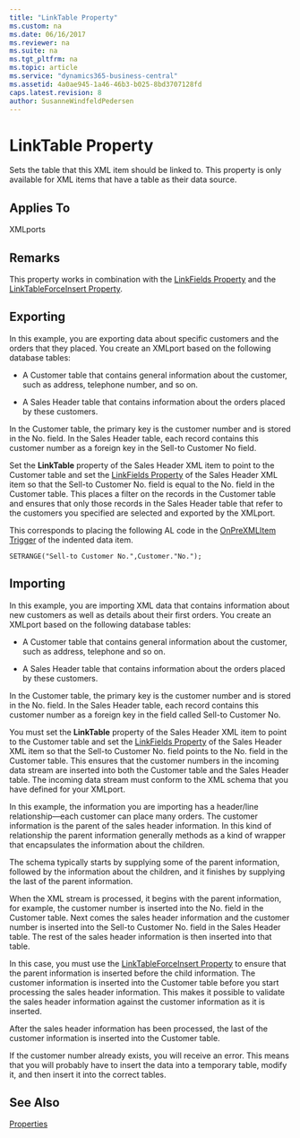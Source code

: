 ```yaml
---
title: "LinkTable Property"
ms.custom: na
ms.date: 06/16/2017
ms.reviewer: na
ms.suite: na
ms.tgt_pltfrm: na
ms.topic: article
ms.service: "dynamics365-business-central"
ms.assetid: 4a0ae945-1a46-46b3-b025-8bd3707128fd
caps.latest.revision: 8
author: SusanneWindfeldPedersen
---
```


 

# LinkTable Property
Sets the table that this XML item should be linked to. This property is only available for XML items that have a table as their data source.  
  
## Applies To  
 XMLports  
  
## Remarks  
 This property works in combination with the [LinkFields Property](devenv-linkfields-property.md) and the [LinkTableForceInsert Property](devenv-linktableforceinsert-property.md).  
  
## Exporting  
 In this example, you are exporting data about specific customers and the orders that they placed. You create an XMLport based on the following database tables:  
  
-   A Customer table that contains general information about the customer, such as address, telephone number, and so on.  
  
-   A Sales Header table that contains information about the orders placed by these customers.  
  
 In the Customer table, the primary key is the customer number and is stored in the No. field. In the Sales Header table, each record contains this customer number as a foreign key in the Sell-to Customer No field.  
  
 Set the **LinkTable** property of the Sales Header XML item to point to the Customer table and set the [LinkFields Property](devenv-linkfields-property.md) of the Sales Header XML item so that the Sell-to Customer No. field is equal to the No. field in the Customer table. This places a filter on the records in the Customer table and ensures that only those records in the Sales Header table that refer to the customers you specified are selected and exported by the XMLport.  
  
 This corresponds to placing the following AL code in the [OnPreXMLItem Trigger](../triggers/devenv-onprexmlitem-trigger.md) of the indented data item.  
  
```  
SETRANGE("Sell-to Customer No.",Customer."No.");  
```  
  
## Importing  
 In this example, you are importing XML data that contains information about new customers as well as details about their first orders. You create an XMLport based on the following database tables:  
  
-   A Customer table that contains general information about the customer, such as address, telephone and so on.  
  
-   A Sales Header table that contains information about the orders placed by these customers.  
  
 In the Customer table, the primary key is the customer number and is stored in the No. field. In the Sales Header table, each record contains this customer number as a foreign key in the field called Sell-to Customer No.  
  
 You must set the **LinkTable** property of the Sales Header XML item to point to the Customer table and set the [LinkFields Property](devenv-linkfields-property.md) of the Sales Header XML item so that the Sell-to Customer No. field points to the No. field in the Customer table. This ensures that the customer numbers in the incoming data stream are inserted into both the Customer table and the Sales Header table. The incoming data stream must conform to the XML schema that you have defined for your XMLport.  
  
 In this example, the information you are importing has a header/line relationship—each customer can place many orders. The customer information is the parent of the sales header information. In this kind of relationship the parent information generally methods as a kind of wrapper that encapsulates the information about the children.  
  
 The schema typically starts by supplying some of the parent information, followed by the information about the children, and it finishes by supplying the last of the parent information.  
  
 When the XML stream is processed, it begins with the parent information, for example, the customer number is inserted into the No. field in the Customer table. Next comes the sales header information and the customer number is inserted into the Sell-to Customer No. field in the Sales Header table. The rest of the sales header information is then inserted into that table.  
  
 In this case, you must use the [LinkTableForceInsert Property](devenv-linktableforceinsert-property.md) to ensure that the parent information is inserted before the child information. The customer information is inserted into the Customer table before you start processing the sales header information. This makes it possible to validate the sales header information against the customer information as it is inserted.  
  
 After the sales header information has been processed, the last of the customer information is inserted into the Customer table.  
  
 If the customer number already exists, you will receive an error. This means that you will probably have to insert the data into a temporary table, modify it, and then insert it into the correct tables.  
  
## See Also  
 [Properties](devenv-properties.md)